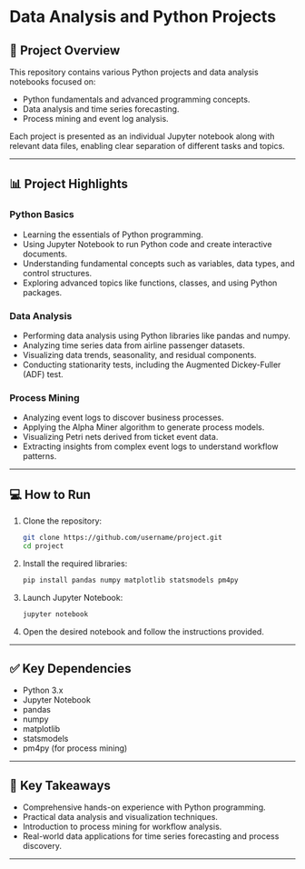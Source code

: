 # Data Analysis and Python Projects

## 🌟 Project Overview
This repository contains various Python projects and data analysis notebooks focused on:
- Python fundamentals and advanced programming concepts.
- Data analysis and time series forecasting.
- Process mining and event log analysis.

Each project is presented as an individual Jupyter notebook along with relevant data files, enabling clear separation of different tasks and topics.

---

## 📊 Project Highlights

### Python Basics
- Learning the essentials of Python programming.
- Using Jupyter Notebook to run Python code and create interactive documents.
- Understanding fundamental concepts such as variables, data types, and control structures.
- Exploring advanced topics like functions, classes, and using Python packages.

### Data Analysis
- Performing data analysis using Python libraries like pandas and numpy.
- Analyzing time series data from airline passenger datasets.
- Visualizing data trends, seasonality, and residual components.
- Conducting stationarity tests, including the Augmented Dickey-Fuller (ADF) test.

### Process Mining
- Analyzing event logs to discover business processes.
- Applying the Alpha Miner algorithm to generate process models.
- Visualizing Petri nets derived from ticket event data.
- Extracting insights from complex event logs to understand workflow patterns.

---

## 💻 How to Run
1. Clone the repository:
   ```bash
   git clone https://github.com/username/project.git
   cd project
   ```

2. Install the required libraries:
    ```bash
    pip install pandas numpy matplotlib statsmodels pm4py
    ```

3. Launch Jupyter Notebook:
    ```bash
    jupyter notebook
    ```

4. Open the desired notebook and follow the instructions provided.

---

## ✅ Key Dependencies
- Python 3.x
- Jupyter Notebook
- pandas
- numpy
- matplotlib
- statsmodels
- pm4py (for process mining)

---
## 🚀 Key Takeaways
- Comprehensive hands-on experience with Python programming.
- Practical data analysis and visualization techniques.
- Introduction to process mining for workflow analysis.
- Real-world data applications for time series forecasting and process discovery.

---